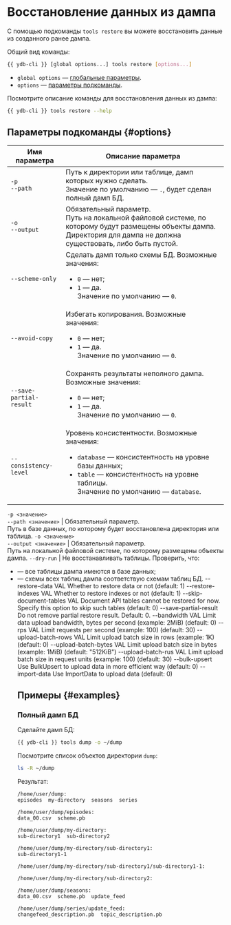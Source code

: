 # Восстановление данных из дампа

С помощью подкоманды `tools restore` вы можете восстановить данные из созданного ранее дампа.

Общий вид команды:

```bash
{{ ydb-cli }} [global options...] tools restore [options...]
```

* `global options` — [глобальные параметры](../../../commands/global-options.md).
* `options` — [параметры подкоманды](#options).

Посмотрите описание команды для восстановления данных из дампа:

```bash
{{ ydb-cli }} tools restore --help
```

## Параметры подкоманды {#options}

Имя параметра | Описание параметра
---|---
`-p`<br/>`--path` | Путь к директории или таблице, дамп которых нужно сделать.<br/>Значение по умолчанию — `.`, будет сделан полный дамп БД.
`-o`<br/>`--output` | Обязательный параметр.<br/>Путь на локальной файловой системе, по которому будут размещены объекты дампа. Директория для дампа не должна существовать, либо быть пустой.
`--scheme-only` | Сделать дамп только схемы БД. Возможные значения:<br/><ul><li>`0` — нет;</li><li>`1` — да.</li>Значение по умолчанию — `0`.
`--avoid-copy` | Избегать копирования. Возможные значения:<br/><ul><li>`0` — нет;</li><li>`1` — да.</li>Значение по умолчанию — `0`.
`--save-partial-result` | Сохранять результаты неполного дампа.  Возможные значения:<br/><ul><li>`0` — нет;</li><li>`1` — да.</li>Значение по умолчанию — `0`.
`--consistency-level` | Уровень консистентности. Возможные значения:<br/><ul><li>`database` — консистентность на уровне базы данных;</li><li>`table` — консистентность на уровне таблицы.</li>Значение по умолчанию — `database`.

`-p <значение>`<br/>`--path <значение>` | Обязательный параметр.<br/>Путь в базе данных, по которому будет восстановлена директория или таблица.
`-o <значение>`<br/>`--output <значение>` | Обязательный параметр.<br/>Путь на локальной файловой системе, по которому размещены объекты дампа.
`--dry-run` | Не восстанавливать таблицы. Проверить, что:<br/><ul><li>— все таблицы дампа имеются в базе данных;</li><li>— схемы всех таблиц дампа соответствую схемам таблиц БД.
  --restore-data VAL       Whether to restore data or not (default: 1)
  --restore-indexes VAL    Whether to restore indexes or not (default: 1)
  --skip-document-tables VAL
                           Document API tables cannot be restored for now. Specify this option to skip such tables
                           (default: 0)
  --save-partial-result    Do not remove partial restore result.
                           Default: 0.
  --bandwidth VAL          Limit data upload bandwidth, bytes per second (example: 2MiB) (default: 0)
  --rps VAL                Limit requests per second (example: 100) (default: 30)
  --upload-batch-rows VAL  Limit upload batch size in rows (example: 1K) (default: 0)
  --upload-batch-bytes VAL Limit upload batch size in bytes (example: 1MiB) (default: "512KiB")
  --upload-batch-rus VAL   Limit upload batch size in request units (example: 100) (default: 30)
  --bulk-upsert            Use BulkUpsert to upload data in more efficient way (default: 0)
  --import-data            Use ImportData to upload data (default: 0)

## Примеры {#examples}

### Полный дамп БД

Сделайте дамп БД:

```bash
{{ ydb-cli }} tools dump -o ~/dump
```

Посмотрите список объектов директории `dump`:

```bash
ls -R ~/dump
```

Результат:

```text
/home/user/dump:
episodes  my-directory  seasons  series

/home/user/dump/episodes:
data_00.csv  scheme.pb

/home/user/dump/my-directory:
sub-directory1  sub-directory2

/home/user/dump/my-directory/sub-directory1:
sub-directory1-1

/home/user/dump/my-directory/sub-directory1/sub-directory1-1:

/home/user/dump/my-directory/sub-directory2:

/home/user/dump/seasons:
data_00.csv  scheme.pb  update_feed

/home/user/dump/series/update_feed:
changefeed_description.pb  topic_description.pb
```
